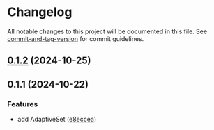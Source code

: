# Changelog

All notable changes to this project will be documented in this file. See [commit-and-tag-version](https://github.com/absolute-version/commit-and-tag-version) for commit guidelines.

## [0.1.2](https://github.com/crimx/adaptive-set/compare/v0.1.1...v0.1.2) (2024-10-25)

## 0.1.1 (2024-10-22)


### Features

* add AdaptiveSet ([e8eccea](https://github.com/crimx/adaptive-set/commit/e8eccea893b2f40bc9be687a2ecd1d8e1c3105ce))
